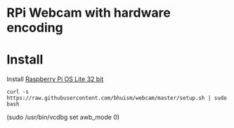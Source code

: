 # RPi Webcam with hardware encoding

# Install

Install [Raspberry Pi OS Lite 32 bit](https://www.raspberrypi.com/software/operating-systems/)

	curl -s https://raw.githubusercontent.com/bhuism/webcam/master/setup.sh | sudo bash

(sudo /usr/bin/vcdbg set awb_mode 0)

